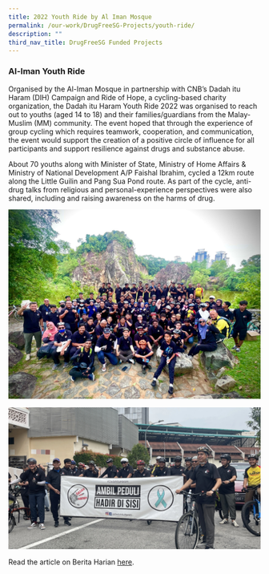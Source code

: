 ```yaml
---
title: 2022 Youth Ride by Al Iman Mosque
permalink: /our-work/DrugFreeSG-Projects/youth-ride/
description: ""
third_nav_title: DrugFreeSG Funded Projects
---
```

### Al-Iman Youth Ride

Organised by the Al-Iman Mosque in partnership with CNB’s Dadah itu Haram (DIH) Campaign and Ride of Hope, a cycling-based charity organization, the Dadah itu Haram Youth Ride 2022 was organised to reach out to youths (aged 14 to 18) and their families/guardians from the Malay-Muslim (MM) community. The event hoped that through the experience of group cycling which requires teamwork, cooperation, and communication, the event would support the creation of a positive circle of influence for all participants and support resilience against drugs and substance abuse. 

About 70 youths along with Minister of State, Ministry of Home Affairs & Ministry of National Development A/P Faishal Ibrahim, cycled a 12km route along the Little Guilin and Pang Sua Pond route. As part of the cycle, anti-drug talks from religious and personal-experience perspectives were also shared, including and raising awareness on the harms of drug.

![](/images/DFSG%20Projects/WhatsApp%20Image.jpeg)

![](/images/DFSG%20Projects/youthride.jpg)

Read the article on Berita Harian [here](https://berita.mediacorp.sg/singapura/acara-berbasikal-sebar-mesej-dadah-itu-haram-711391).